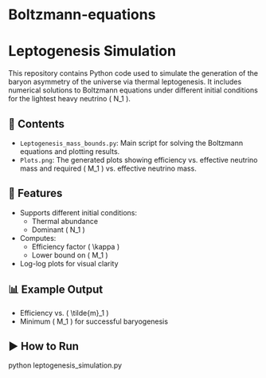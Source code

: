 # Boltzmann-equations
# Leptogenesis Simulation

This repository contains Python code used to simulate the generation of the baryon asymmetry of the universe via thermal leptogenesis. It includes numerical solutions to Boltzmann equations under different initial conditions for the lightest heavy neutrino \( N_1 \).

## 📄 Contents

- `Leptogenesis_mass_bounds.py`: Main script for solving the Boltzmann equations and plotting results.
- `Plots.png`: The generated plots showing efficiency vs. effective neutrino mass and required \( M_1 \) vs. effective neutrino mass.

## 🔧 Features

- Supports different initial conditions:
  - Thermal abundance
  - Dominant \( N_1 \)
- Computes:
  - Efficiency factor \( \kappa \)
  - Lower bound on \( M_1 \)
- Log-log plots for visual clarity

## 📊 Example Output

- Efficiency vs. \( \tilde{m}_1 \)
- Minimum \( M_1 \) for successful baryogenesis

## ▶️ How to Run

python leptogenesis_simulation.py
